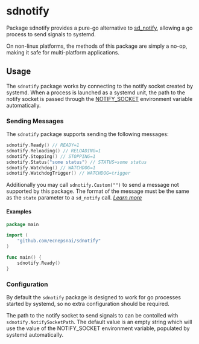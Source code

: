 # sdnotify

Package sdnotify provides a pure-go alternative to
[sd_notify](https://www.freedesktop.org/software/systemd/man/249/sd_notify.html), allowing a go
process to send signals to systemd.

On non-linux platforms, the methods of this package are simply a no-op, making it safe for
multi-platform applications.

## Usage

The `sdnotify` package works by connecting to the notify socket created by systemd. When a process
is launched as a systemd unit, the path to the notify socket is passed through the
[NOTIFY_SOCKET](https://www.freedesktop.org/software/systemd/man/249/sd_notify.html#Environment)
environment variable automatically.

### Sending Messages

The `sdnotify` package supports sending the following messages:

```go
sdnotify.Ready() // READY=1
sdnotify.Reloading() // RELOADING=1
sdnotify.Stopping() // STOPPING=1
sdnotify.Status("some status") // STATUS=some status 
sdnotify.Watchdog() // WATCHDOG=1
sdnotify.WatchdogTrigger() // WATCHDOG=trigger
```

Additionally you may call `sdnotify.Custom("")` to send a message not supported by this package.
The format of the message must be the same as the `state` parameter to a `sd_notify` call.
[_Learn more_](https://www.freedesktop.org/software/systemd/man/249/sd_notify.html)

#### Examples

```go
package main

import (
	"github.com/ecnepsnai/sdnotify"
)

func main() {
    sdnotify.Ready()
}
```

### Configuration

By default the `sdnotify` package is designed to work for go processes started by systemd, so no
extra configuration should be required.

The path to the notify socket to send signals to can be contolled with `sdnotify.NotifySocketPath`.
The default value is an empty string which will use the value of the NOTIFY_SOCKET environment
variable, populated by systemd automatically.
